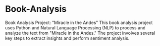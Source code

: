 # Book-Analysis
Book Analysis Project: "Miracle in the Andes" This book analysis project uses Python and Natural Language Processing (NLP) to process and analyze the text from "Miracle in the Andes." The project involves several key steps to extract insights and perform sentiment analysis.
